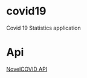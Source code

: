 # covid19

Covid 19 Statistics application
# Api 
 [NovelCOVID API](https://documenter.getpostman.com/view/8854915/SzS7R6uu?version=latest)

